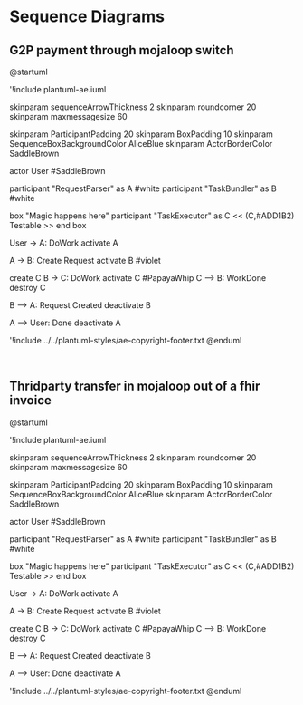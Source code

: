 # Sequence Diagrams

## G2P payment through mojaloop switch

@startuml

'!include plantuml-ae.iuml

skinparam sequenceArrowThickness 2
skinparam roundcorner 20
skinparam maxmessagesize 60


skinparam ParticipantPadding 20
skinparam BoxPadding 10
skinparam SequenceBoxBackgroundColor AliceBlue
skinparam ActorBorderColor    SaddleBrown


actor User #SaddleBrown

participant "RequestParser" as A #white
participant "TaskBundler" as B #white

box "Magic happens here"
participant "TaskExecutor" as C << (C,#ADD1B2) Testable >>
end box

User -> A: DoWork
activate A

A -> B: Create Request
activate B #violet

create C
B -> C: DoWork
activate C #PapayaWhip
C --> B: WorkDone
destroy C

B --> A: Request Created
deactivate B

A --> User: Done
deactivate A

'!include ../../plantuml-styles/ae-copyright-footer.txt
@enduml

<br/>

## Thridparty transfer in mojaloop out of a fhir invoice

@startuml

'!include plantuml-ae.iuml

skinparam sequenceArrowThickness 2
skinparam roundcorner 20
skinparam maxmessagesize 60


skinparam ParticipantPadding 20
skinparam BoxPadding 10
skinparam SequenceBoxBackgroundColor AliceBlue
skinparam ActorBorderColor    SaddleBrown


actor User #SaddleBrown

participant "RequestParser" as A #white
participant "TaskBundler" as B #white

box "Magic happens here"
participant "TaskExecutor" as C << (C,#ADD1B2) Testable >>
end box

User -> A: DoWork
activate A

A -> B: Create Request
activate B #violet

create C
B -> C: DoWork
activate C #PapayaWhip
C --> B: WorkDone
destroy C

B --> A: Request Created
deactivate B

A --> User: Done
deactivate A

'!include ../../plantuml-styles/ae-copyright-footer.txt
@enduml
